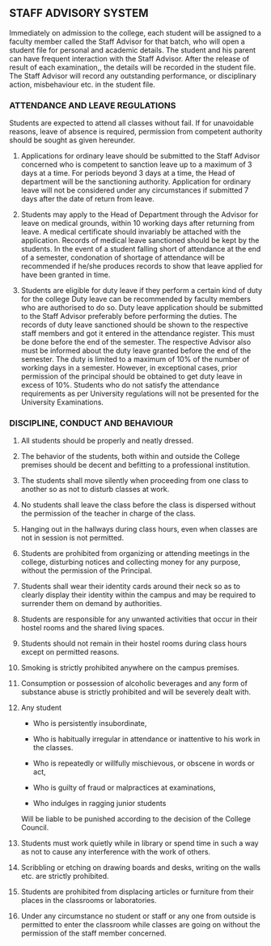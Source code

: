 <h2>STAFF ADVISORY SYSTEM</h2>
<p>Immediately on admission to the college, each student will be assigned to a faculty member called the Staff Advisor for that batch, who will open a student file for personal and academic details. The student and his parent can have frequent interaction with the Staff Advisor. After the release of result of each examination,, the details will be recorded in the student file. The Staff Advisor will record any outstanding performance, or disciplinary action, misbehaviour etc. in the student file.</p>
<h3>ATTENDANCE AND LEAVE REGULATIONS</h3>
<p>Students are expected to attend all classes without fail. If for unavoidable reasons, leave of absence is required, permission from competent authority should be sought as given hereunder.</p>
<ol>
<li><p>Applications for ordinary leave should be submitted to the Staff Advisor concerned who is competent to sanction leave up to a maximum of 3 days at a time. For periods beyond 3 days at a time, the Head of department will be the sanctioning authority. Application for ordinary leave will not be considered under any circumstances if  submitted 7 days after the date of return from leave.</p></li>
<li><p>Students may apply to the Head of Department through the Advisor for leave on medical grounds, within 10 working days after returning from leave. A medical certificate should invariably be attached with the application. Records of medical leave sanctioned should be kept by the students. In the event of a student falling short of attendance at the end of a semester, condonation of shortage of attendance will be recommended if he/she produces records to show that leave applied for have been granted in time.</p></li>
<li><p>Students are eligible for duty leave if they perform a certain kind of duty for the college Duty leave can be recommended by faculty members who are authorised to do so. Duty leave application should be submitted to the Staff Advisor preferably before performing the duties. The records of duty leave sanctioned should be shown to the respective staff members and got it entered in the attendance register. This must be done before the end of the semester. The respective Advisor also must be informed about the duty leave granted before the end of the semester. The duty is limited to a maximum of 10% of the number of working days in a semester. However, in exceptional cases, prior permission of the principal should be obtained to get duty leave in excess of 10%. Students who do not satisfy the attendance requirements as per University regulations will not be presented for the University Examinations.</p></li>
</ol>
<h3>DISCIPLINE, CONDUCT AND BEHAVIOUR</h3>
<ol>
<li><p>All students should be properly and neatly dressed.</p></li>
<li><p>The behavior of the students, both within and outside the College premises should be decent and befitting to a professional institution.</p></li>
<li><p>The students shall move silently when proceeding from one class to another so as not to disturb classes at work.</p></li>
<li><p>No students shall leave the class before the class is dispersed without the permission of the teacher in charge of the class.</p></li>
<li><p>Hanging out in the hallways during class hours, even when classes are not in session is not permitted.</p></li>
<li><p>Students are prohibited from organizing or attending meetings in the college, disturbing notices and collecting money for any purpose, without the permission of the Principal.</p></li>
<li><p>Students shall wear their identity cards around their neck so as to clearly display their identity within the campus and may be required to surrender them on demand by authorities.</p></li>
<li><p>Students are responsible for any unwanted activities that occur in their hostel rooms and the shared living spaces.</p></li>
<li><p>Students should not remain in their hostel rooms during class hours except on permitted reasons.</p></li>
<li><p>Smoking is strictly prohibited anywhere on the campus premises.</p></li>
<li><p>Consumption or possession of alcoholic beverages and any form of substance abuse is strictly prohibited and will be severely dealt with.</p></li>
<li><p>Any student</p>
<ul type="square">
<li><p>Who is persistently insubordinate,</p></li>
<li><p>Who is habitually irregular in attendance or inattentive to his work in the classes.</p></li>
<li><p>Who is repeatedly or willfully mischievous, or obscene in words or act,</p></li>
<li><p>Who is guilty of fraud or malpractices at examinations,</p></li>
<li><p>Who indulges in ragging junior students</p></li></ul>
<p>Will be liable to be punished according to the decision of the College Council.</p>
</li>
<li><p>Students must work quietly while in library or spend time in such a way as not to cause any interference with the work of others.</p></li>
<li><p>Scribbling or etching on drawing boards and desks, writing on the walls etc. are strictly prohibited.</p></li>
<li><p>Students are prohibited from displacing articles or furniture from their places in the classrooms or laboratories.</p></li>
<li><p>Under any circumstance no student or staff or any one from outside is permitted to enter the classroom while classes are going on without the permission of the staff member concerned.</p></li>
</ol>
<h3></h3>
</div>
